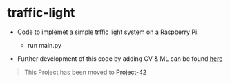 # traffic-light
- Code to implemet a simple trffic light system on a Raspberry Pi.

  - run main.py

- Further development of this code by adding CV & ML can be found [here](https://github.com/devgeetech/project-42)
>This Project has been moved to [Project-42](https://github.com/devgeetech/project-42)
